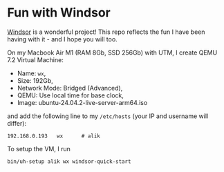 # Fun with Windsor

[Windsor](https://windsorcli.github.io/v0.6.1) is a wonderful project! This repo reflects the fun I have been having with it - and I hope you will too.

On my Macbook Air M1 (RAM 8Gb, SSD 256Gb) with UTM, I create QEMU 7.2 Virtual Machine:

- Name: `wx`,
- Size: 192Gb,
- Network Mode: Bridged (Advanced),
- QEMU: Use local time for base clock,
- Image: ubuntu-24.04.2-live-server-arm64.iso

and add the following line to my `/etc/hosts` (your IP and username will differ):

```
192.168.0.193   wx      # alik
```

To setup the VM, I run

```
bin/uh-setup alik wx windsor-quick-start
```
